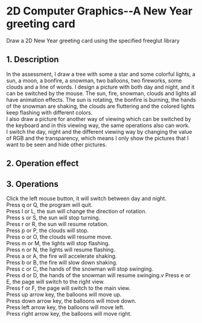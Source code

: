 # 2D Computer Graphics--A New Year greeting card
Draw a 2D New Year greeting card using the specified freeglut library


## 1. Description
In the assessment, I draw a tree with some a star and some colorful lights, a sun, a moon, a bonfire, a snowman, two balloons, two fireworks, some clouds and a line of words. I design a picture with both day and night, and it can be switched by the mouse. The sun, fire, snowman, clouds and lights all have animation effects. The sun is rotating, the bonfire is burning, the hands of the snowman are shaking, the clouds are fluttering and the colored lights keep flashing with different colors. <br>
I also draw a picture for another way of viewing which can be switched by the keyboard and in this viewing way, the same operations also can work. <br>
I switch the day, night and the different viewing way by changing the value of RGB and the transparency, which means I only show the pictures that I want to be seen and hide other pictures.

## 2. Operation effect

## 3. Operations
Click the left mouse button, it will switch between day and night.<br>
Press q or Q, the program will quit.<br>
Press l or L, the sun will change the direction of rotation. <br>
Press s or S, the sun will stop turning. <br>
Press r or R, the sun will resume rotation. <br>
Press p or P, the clouds will stop.<br>
Press o or O, the clouds will resume move.<br>
Press m or M, the lights will stop flashing.<br>
Press n or N, the lights will resume flashing.<br>
Press a or A, the fire will accelerate shaking.<br>
Press b or B, the fire will slow down shaking.<br>
Press c or C, the hands of the snowman will stop swinging.<br>
Press d or D, the hands of the snowman will resume swinging.v
Press e or E, the page will switch to the right view.<br>
Press f or F, the page will switch to the main view.<br>
Press up arrow key, the balloons will move up.<br>
Press down arrow key, the balloons will move down.<br>
Press left arrow key, the balloons will move left.<br>
Press right arrow key, the balloons will move right.<br>
